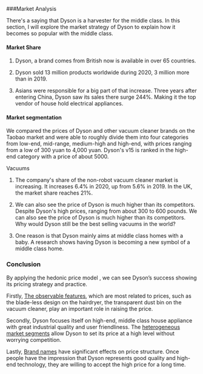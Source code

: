 ###Market Analysis

There's a saying that Dyson is a harvester for the middle class. In this section, I will explore the market strategy of Dyson to explain how it becomes so popular with the middle class.

#### Market Share

1. Dyson, a brand comes from British now is available in over 65 countries.

2. Dyson sold 13 million products worldwide during 2020, 3 million more than in 2019.

3. Asians were responsible for a big part of that increase. Three years after entering China, Dyson saw its sales there surge 244%. Making it the top vendor of house hold electrical appliances.

#### Market segmentation

We compared the prices of Dyson and other vacuum cleaner brands on the Taobao market and were able to roughly divide them into four categories from low-end, mid-range, medium-high and high-end, with prices ranging from a low of 300 yuan to 4,000 yuan. Dyson's v15 is ranked in the high-end category with a price of about 5000.

Vacuums

1. The company's share of the non-robot vacuum cleaner market is increasing. It increases 6.4% in 2020, up from 5.6% in 2019. In the UK, the market share reaches 21%.

2. We can also see the price of Dyson is much higher than its competitors. Despite Dyson's high prices, ranging from about 300 to 600 pounds. We can also see the price of Dyson is much higher than its competitors. Why would Dyson still be the best selling vacuums in the world?

3. One reason is that Dyson mainly aims at middle class homes with a baby. A research shows having Dyson is becoming a new symbol of a middle class home.

### Conclusion

By applying the hedonic price model , we can see Dyson’s success showing its pricing strategy and practice.

Firstly, <u><span>The observable features</span></u>, which are most related to prices, such
as the blade-less design on the hairdryer, the transparent dust bin on the
vacuum cleaner, play an important role in raising the price.

Secondly, Dyson focuses itself on high-end, middle class house appliance with great industrial quality and user friendliness. The <u><span>heterogeneous market segments</span></u> allow Dyson to set its price at a high level without worrying competition.

Lastly, <u><span>Brand names</span></u> have significant effects on price structure. Once people have the impression that Dyson represents good quality and high-end technology, they are willing to accept the high price for a long
time.
